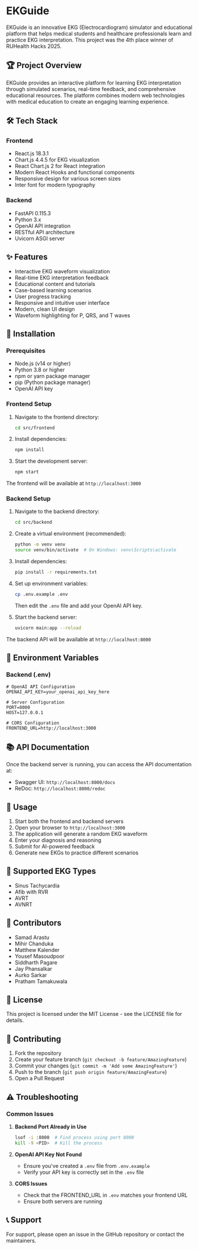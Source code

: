 # EKGuide

EKGuide is an innovative EKG (Electrocardiogram) simulator and educational platform that helps medical students and healthcare professionals learn and practice EKG interpretation. This project was the 4th place winner of RUHealth Hacks 2025.

## 🏆 Project Overview

EKGuide provides an interactive platform for learning EKG interpretation through simulated scenarios, real-time feedback, and comprehensive educational resources. The platform combines modern web technologies with medical education to create an engaging learning experience.

## 🛠️ Tech Stack

### Frontend
- React.js 18.3.1
- Chart.js 4.4.5 for EKG visualization
- React Chart.js 2 for React integration
- Modern React Hooks and functional components
- Responsive design for various screen sizes
- Inter font for modern typography

### Backend
- FastAPI 0.115.3
- Python 3.x
- OpenAI API integration
- RESTful API architecture
- Uvicorn ASGI server

## ✨ Features

- Interactive EKG waveform visualization
- Real-time EKG interpretation feedback
- Educational content and tutorials
- Case-based learning scenarios
- User progress tracking
- Responsive and intuitive user interface
- Modern, clean UI design
- Waveform highlighting for P, QRS, and T waves

## 🚀 Installation

### Prerequisites
- Node.js (v14 or higher)
- Python 3.8 or higher
- npm or yarn package manager
- pip (Python package manager)
- OpenAI API key

### Frontend Setup
1. Navigate to the frontend directory:
   ```bash
   cd src/frontend
   ```

2. Install dependencies:
   ```bash
   npm install
   ```

3. Start the development server:
   ```bash
   npm start
   ```

The frontend will be available at `http://localhost:3000`

### Backend Setup
1. Navigate to the backend directory:
   ```bash
   cd src/backend
   ```

2. Create a virtual environment (recommended):
   ```bash
   python -m venv venv
   source venv/bin/activate  # On Windows: venv\Scripts\activate
   ```

3. Install dependencies:
   ```bash
   pip install -r requirements.txt
   ```

4. Set up environment variables:
   ```bash
   cp .env.example .env
   ```
   Then edit the `.env` file and add your OpenAI API key.

5. Start the backend server:
   ```bash
   uvicorn main:app --reload
   ```

The backend API will be available at `http://localhost:8000`

## 🔧 Environment Variables

### Backend (.env)
```env
# OpenAI API Configuration
OPENAI_API_KEY=your_openai_api_key_here

# Server Configuration
PORT=8000
HOST=127.0.0.1

# CORS Configuration
FRONTEND_URL=http://localhost:3000
```

## 📚 API Documentation

Once the backend server is running, you can access the API documentation at:
- Swagger UI: `http://localhost:8000/docs`
- ReDoc: `http://localhost:8000/redoc`

## 🎯 Usage

1. Start both the frontend and backend servers
2. Open your browser to `http://localhost:3000`
3. The application will generate a random EKG waveform
4. Enter your diagnosis and reasoning
5. Submit for AI-powered feedback
6. Generate new EKGs to practice different scenarios

## 🧪 Supported EKG Types

- Sinus Tachycardia
- Afib with RVR
- AVRT
- AVNRT

## 👥 Contributors
- Samad Arastu
- Mihir Chanduka
- Matthew Kalender
- Yousef Masoudpoor
- Siddharth Pagare
- Jay Phansalkar
- Aurko Sarkar
- Pratham Tamakuwala

## 📝 License

This project is licensed under the MIT License - see the LICENSE file for details.

## 🤝 Contributing

1. Fork the repository
2. Create your feature branch (`git checkout -b feature/AmazingFeature`)
3. Commit your changes (`git commit -m 'Add some AmazingFeature'`)
4. Push to the branch (`git push origin feature/AmazingFeature`)
5. Open a Pull Request

## ⚠️ Troubleshooting

### Common Issues

1. **Backend Port Already in Use**
   ```bash
   lsof -i :8000  # Find process using port 8000
   kill -9 <PID>  # Kill the process
   ```

2. **OpenAI API Key Not Found**
   - Ensure you've created a `.env` file from `.env.example`
   - Verify your API key is correctly set in the `.env` file

3. **CORS Issues**
   - Check that the FRONTEND_URL in `.env` matches your frontend URL
   - Ensure both servers are running

## 📞 Support

For support, please open an issue in the GitHub repository or contact the maintainers.
